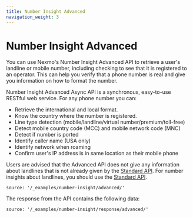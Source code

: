 ```yaml
---
title: Number Insight Advanced
navigation_weight: 3
---
```


# Number Insight Advanced

You can use Nexmo's Number Insight Advanced API to retrieve a user's landline or mobile number, including checking to see that it is registered to an operator. This can help you verify that a phone number is real and give you information on how to format the number.

Number Insight Advanced Async API is a synchronous, easy-to-use RESTful web service. For any phone number you can:

* Retrieve the international and local format.
* Know the country where the number is registered.
* Line type detection (mobile/landline/virtual number/premium/toll-free)
* Detect mobile country code (MCC) and mobile network code (MNC)
* Detect if number is ported
* Identify caller name (USA only)
* Identify network when roaming
* Confirm user's IP address is in same location as their mobile phone

Users are advised that the Advanced API does not give any information about landlines that is not already given by the [Standard API](/number-insight/building-blocks/number-insight-standard). For number insights about landlines, you should use the [Standard API](/number-insight/building-blocks/number-insight-standard).

```tabbed_examples
source: '/_examples/number-insight/advanced/'
```

The response from the API contains the following data:

```tabbed_examples
source: '/_examples/number-insight/response/advanced/'
```
